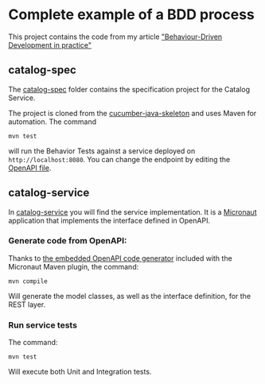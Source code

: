 # Complete example of a BDD process

This project contains the code from my article ["Behaviour-Driven Development in practice"](https://www.nachobrito.es/software-architecture/bdd-in-practice/)

## catalog-spec

The [catalog-spec](./catalog-spec/) folder contains the specification project for the Catalog Service.

The project is cloned from the [cucumber-java-skeleton](https://github.com/cucumber/cucumber-java-skeleton) and uses Maven for automation. The command

```shell
mvn test
```

will run the Behavior Tests against a service deployed on `http://localhost:8080`. You can change the endpoint by editing the [OpenAPI file](./catalog-spec/src/main/resources/spec/api.yaml).


## catalog-service

In [catalog-service](./catalog-service/) you will find the service implementation. It is a [Micronaut](https://micronaut.io/) application that implements the interface defined in OpenAPI.

### Generate code from OpenAPI:

Thanks to [the embedded OpenAPI code generator](https://guides.micronaut.io/latest/micronaut-openapi-generator-server-maven-java.html) included with the Micronaut Maven plugin, the command:

```shell
mvn compile
```

Will generate the model classes, as well as the interface definition, for the REST layer.

### Run service tests

The command:

```shell
mvn test
```

Will execute both Unit and Integration tests.

